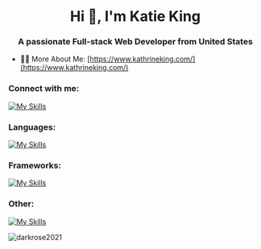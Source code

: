 <h1 align="center">Hi 👋, I'm Katie King</h1>
<h3 align="center">A passionate Full-stack Web Developer from United States</h3>

- 👨‍💻 More About Me: [https://www.kathrineking.com/](https://www.kathrineking.com/)

<h3 align="left">Connect with me:</h3>

[![My Skills](https://skillicons.dev/icons?i=linkedin)](https://linkedin.com/in/kathrine-katie-king-78247a222/)

<h3 align="left">Languages:</h3>

[![My Skills](https://skillicons.dev/icons?i=html,css,js,py,ts,cs,java,dart&perline=10)](https://skillicons.dev)

<h3 align="left">Frameworks:</h3>

[![My Skills](https://skillicons.dev/icons?i=dotnet,bootstrap,sass,angular,express,flutter,nodejs,react,nextjs&perline=10)](https://skillicons.dev)

<h3 align="left">Other:</h3>

[![My Skills](https://skillicons.dev/icons?i=xd,vercel,postman,ps,npm,mongodb,figma,aidocker&perline=10)](https://skillicons.dev)

<p><img align="center" src="https://github-readme-stats.vercel.app/api/top-langs?username=darkrose2021&show_icons=true&locale=en&layout=compact" alt="darkrose2021" /></p>
